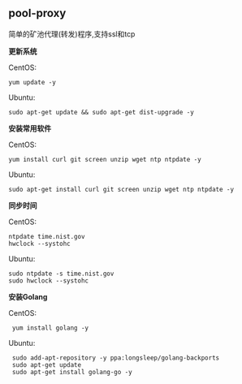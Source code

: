 ## pool-proxy
简单的矿池代理(转发)程序,支持ssl和tcp

**更新系统**

CentOS: 

    yum update -y
    
Ubuntu:

    sudo apt-get update && sudo apt-get dist-upgrade -y

**安装常用软件**

CentOS:

    yum install curl git screen unzip wget ntp ntpdate -y

Ubuntu:

    sudo apt-get install curl git screen unzip wget ntp ntpdate -y
   
**同步时间**

CentOS:

    ntpdate time.nist.gov
    hwclock --systohc

Ubuntu:

    sudo ntpdate -s time.nist.gov
    sudo hwclock --systohc

**安装Golang**

CentOS:

     yum install golang -y
     
Ubuntu:

     sudo add-apt-repository -y ppa:longsleep/golang-backports
     sudo apt-get update
     sudo apt-get install golang-go -y

